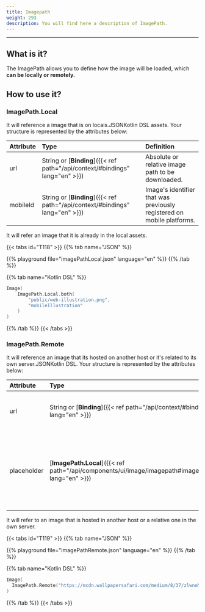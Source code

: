 ```yaml
---
title: Imagepath
weight: 293
description: You will find here a description of ImagePath.
---
```


---

## What is it?

The ImagePath allows you to define how the image will be loaded, which **can be locally or remotely.**

## How to use it?

### ImagePath.Local

It will reference a image that is on locais.JSONKotlin DSL assets. Your structure is represented by the attributes below:

| **Attribute** | **Type** | **Definition**                                                         |
| :------------ | :------- | :--------------------------------------------------------------------- |
| url        | String or [**Binding**]({{< ref path="/api/context/#bindings" lang="en" >}}) | Absolute or relative image path to be downloaded.                      |
| mobileId      | String or [**Binding**]({{< ref path="/api/context/#bindings" lang="en" >}}) | Image's identifier that was previously registered on mobile platforms. |

It will refer an image that it is already in the local assets.

{{< tabs id="T118" >}}
{{% tab name="JSON" %}}

<!-- json-playground:imagePathLocal.json
{
  "_beagleComponent_": "beagle:image",
      "path": {
        "_beagleImagePath_": "local",
        "url": "public/web-illustration.png",
        "mobileId": "mobileIllustration"
      }
}
-->

{{% playground file="imagePathLocal.json" language="en" %}}
{{% /tab %}}

{{% tab name="Kotlin DSL" %}}

```kotlin
Image(
    ImagePath.Local.both(
        "public/web-illustration.png",
        "mobileIllustration"
    )
)
```

{{% /tab %}}
{{< /tabs >}}

### ImagePath.Remote

It will reference an image that its hosted on another host or it's related to its own server.JSONKotlin DSL. Your structure is represented by the attributes below:

| **Attribute** | **Type**                                                                                 | Required | **Definition**                                                                                        |
| :------------ | :--------------------------------------------------------------------------------------- | :------- | :---------------------------------------------------------------------------------------------------- |
| url     | String or [**Binding**]({{< ref path="/api/context/#bindings" lang="en" >}})              | ✓        | Absolute or relative image path to be downloaded.                                                     |
| placeholder   | **​**[**ImagePath.Local**]({{< ref path="/api/components/ui/image/imagepath#imagepathlocal" lang="en" >}})**​** |          | It's possible to pass a local asset on the app that will be shown meanwhile the remote URL is loaded. |

It will refer to an image that is hosted in another host or a relative one in the own server.

{{< tabs id="T119" >}}
{{% tab name="JSON" %}}

<!-- json-playground:imagePathRemote.json
{
  "_beagleComponent_": "beagle:image",
"path": {
"_beagleImagePath_": "remote",
"url": "https://mcdn.wallpapersafari.com/medium/8/37/zlwnoM.jpg"
}
}
-->

{{% playground file="imagePathRemote.json" language="en" %}}
{{% /tab %}}

{{% tab name="Kotlin DSL" %}}

```kotlin
Image(
  ImagePath.Remote("https://mcdn.wallpapersafari.com/medium/8/37/zlwnoM.jpg")
)
```

{{% /tab %}}
{{< /tabs >}}
